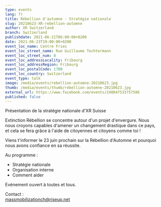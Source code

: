 ```yaml
---
type: events
lang: fr
title: Rébellion d'automne - Stratégie nationale
slug: 20210623-XR-rebellion-automne
author: XR Switzerland
branch: Switzerland
publishdate: 2021-06-21T06:00:00+0200
date: 2021-06-23T19:00:00+0200
event_loc_name: Centre Fries
event_loc_street_name: Rue Guillaume Techtermann
event_loc_street_num: 8
event_loc_addressLocality: Fribourg
event_loc_addressRegion: Fribourg
event_loc_postalCode: 1700
event_loc_country: Switzerland
event_type: talk
image: /media/events/rebellion-automne-20210623.jpg
thumb: /media/events/thumb/rebellion-automne-20210623.jpg
external_url: https://www.facebook.com/events/248047533757586
published: false
---
```

Présentation de la stratégie nationale d'XR Suisse

Extinction Rébellion se concentre autour d'un projet d'envergure. Nous nous croyons capables d'amener un changement drastique dans ce pays, et cela se fera grâce à l'aide de citoyennes et citoyens comme toi !

Viens t'informer le 23 juin prochain sur la Rébellion d'Automne et pourquoi nous avons confiance en sa réussite.

Au programme :
- Stratégie nationale
- Organisation interne
- Comment aider
  
Evénement ouvert à toutes et tous.

Contact :\
[massmobilizationch@riseup.net](mailto:massmobilizationch@riseup.net)
